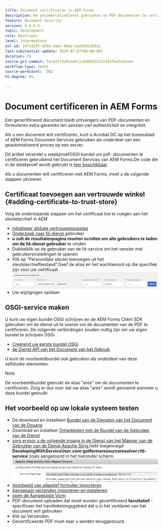 ```yaml
---
title: Document certificeren in AEM Forms
description: De documentatiedienst gebruiken om PDF-documenten te certificeren in AEM Forms
feature: Document Security
version: 6.4,6.5
topic: Development
role: Developer
level: Intermediate
exl-id: 1471929f-d269-4adc-88ad-2ad3682305e1
last-substantial-update: 2019-07-07T00:00:00Z
duration: 75
source-git-commit: f4c621f3a9caa8c2c64b8323312343fe421a5aee
workflow-type: tm+mt
source-wordcount: '362'
ht-degree: 0%

---
```


# Document certificeren in AEM Forms

Een gecertificeerd document biedt ontvangers van PDF-documenten en formulieren extra garanties ten aanzien van authenticiteit en integriteit.

Als u een document wilt certificeren, kunt u Acrobat DC op het bureaublad of AEM Forms Document Services gebruiken als onderdeel van een geautomatiseerd proces op een server.

Dit artikel verstrekt u steekproefOSGI bundel om pdf- documenten te certificeren gebruikend het Document Services van AEM Forms.De code die in de steekproef wordt gebruikt is [ hier beschikbaar ](https://helpx.adobe.com/experience-manager/6-4/forms/using/aem-document-services-programmatically.html)

Als u documenten wilt certificeren met AEM Forms, moet u de volgende stappen uitvoeren

## Certificaat toevoegen aan vertrouwde winkel {#adding-certificate-to-trust-store}

Volg de onderstaande stappen om het certificaat toe te voegen aan het sleutelarchief in AEM

* [ initialiseer globale vertrouwensopslag ](http://localhost:4502/libs/granite/security/content/truststore.html)
* [ Onderzoek naar fd-dienst ](http://localhost:4502/security/users.html) gebruiker
* **u zult de resultatenpagina moeten scrollen om alle gebruikers te laden om de fd-dienst gebruiker** te vinden
* Dubbelklik op de gebruiker van de fd-service om het venster met gebruikersinstellingen te openen
* Klik op &quot;Persoonlijke sleutel toevoegen uit het sleutelarchiefbestand&quot;.Geef de alias en het wachtwoord op die specifiek zijn voor uw certificaat
  ![ toe:voegen-certificaat ](assets/adding-certificate-keystore.PNG)
* Uw wijzigingen opslaan

## OSGI-service maken

U kunt uw eigen bundel OSGi schrijven en de AEM Forms Cliënt SDK gebruiken om de dienst uit te voeren om de documenten van de PDF te certificeren. De volgende verbindingen zouden nuttig zijn om uw eigen bundel te schrijven OSGi

* [ Creërend uw eerste bundel OSGi ](https://helpx.adobe.com/experience-manager/using/maven_arch13.html)
* [ de Dienst API van het Document van het Gebruik ](https://helpx.adobe.com/experience-manager/6-4/forms/using/aem-document-services-programmatically.html)

U kunt de voorbeeldbundel ook gebruiken als onderdeel van deze zelfstudie-elementen.

>[!NOTE]
>
>De voorbeeldbundel gebruikt de alias &quot;ares&quot; om de documenten te certificeren. Zorg er dus voor dat uw alias &quot;ares&quot; wordt genoemd wanneer u deze bundel gebruikt

## Het voorbeeld op uw lokale systeem testen

* De download en installeert [ Bundel van de Diensten van het Document van de Douane ](/help/forms/assets/common-osgi-bundles/AEMFormsDocumentServices.core-1.0-SNAPSHOT.jar)
* Download en installeer [ Ontwikkelen met de Bundel van de Gebruiker van de Dienst ](/help/forms/assets/common-osgi-bundles/DevelopingWithServiceUser.jar)
* [ zorg ervoor u de volgende ingang in de Dienst van het Mapper van de Gebruiker van de Dienst Apache Sling ](http://localhost:4502/system/console/configMgr) hebt toegevoegd
  **DevelopingWithServiceUser.core:getformsresourceresolver=fd-service** zoals aangetoond in het hieronder scherm
  ![ gebruiker-Mapper ](assets/user-mapper-service.PNG)
* [Voorbeeld van adaptief formulier importeren](assets/certify-pdf-af.zip)
* [Aangepast verzenden importeren en installeren](assets/custom-submit-certify.zip)
* [ open de Aangepaste Vorm ](http://localhost:4502/content/dam/formsanddocuments/certifypdf/jcr:content?wcmmode=disabled)
* PDF-document uploaden dat moet worden gecertificeerd
  **facultatief** - specificeer het handtekeningsgebied dat u in het verklaren van het document wilt gebruiken
* Klik op Verzenden.
* Gecertificeerde PDF moet naar u worden teruggestuurd.
